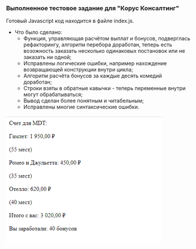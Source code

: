 ### Выполненное тестовое задание для "Корус Консалтинг"

Готовый Javascript код находится в файле index.js.
+ Что было сделано:
    + Функция, управляющая расчётом выплат и бонусов, подверглась рефакторингу, алгоритм перебора доработан, теперь есть возожность заказать несколько одинаковых постановок или не заказать ни одной;
    + Исправлены логические ошибки, например нахождение возвращающей конструкции внутри цикла; 
    + Алгоритм расчёта бонусов за каждые десять комедий доработан;
    + Строки взяты в обратные кавычки - теперь переменные внутри могут обрабатываться;
    + Вывод сделан более понятным и читабельным;
    + Исправлены многие синтаксические ошибки.
    
![alt tag](https://github.com/VanButrij/KorusTest/blob/master/image/Screen.png)
